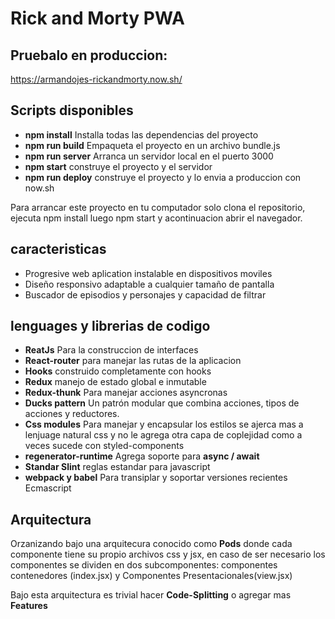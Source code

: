 # Rick and Morty PWA

## Pruebalo en produccion:
https://armandojes-rickandmorty.now.sh/

## Scripts disponibles
- **npm install** Installa todas las dependencias del proyecto
- **npm run build** Empaqueta el proyecto en un archivo bundle.js
- **npm run server** Arranca un servidor local en el puerto 3000
- **npm start** construye el proyecto y el servidor
- **npm run deploy** construye el proyecto y lo envia a produccion con now.sh

Para arrancar este proyecto en tu computador solo clona el repositorio, ejecuta npm install luego npm start y acontinuacion abrir el navegador.

## caracteristicas 
- Progresive web aplication instalable en dispositivos moviles
- Diseño responsivo adaptable a cualquier tamaño de pantalla
- Buscador de episodios y personajes y capacidad de filtrar

## lenguages y librerias de codigo
- **ReatJs** Para la construccion de interfaces
- **React-router** para manejar las rutas de la aplicacion
- **Hooks** construido completamente con hooks
- **Redux** manejo de estado global e inmutable
- **Redux-thunk** Para manejar acciones asyncronas
- **Ducks pattern** Un patrón modular que combina acciones, tipos de acciones y reductores.
- **Css modules** Para manejar y encapsular los estilos se ajerca mas a lenjuage natural css y no le agrega otra capa de coplejidad como a veces sucede con styled-components
- **regenerator-runtime** Agrega soporte para **async / await**
- **Standar Slint** reglas estandar para javascript
- **webpack y babel** Para transiplar y soportar versiones recientes Ecmascript

## Arquitectura
Orzanizando bajo una arquitecura conocido como **Pods** donde cada componente tiene su propio archivos css y jsx, en caso de ser necesario los componentes se dividen en dos subcomponentes: componentes contenedores (index.jsx) y Componentes Presentacionales(view.jsx)

Bajo esta arquitectura es trivial hacer **Code-Splitting** o agregar mas **Features**
